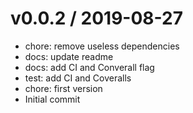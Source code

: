 
v0.0.2 / 2019-08-27
==================

  * chore: remove useless dependencies
  * docs: update readme
  * docs: add CI and Converall flag
  * test: add CI and Coveralls
  * chore: first version
  * Initial commit
